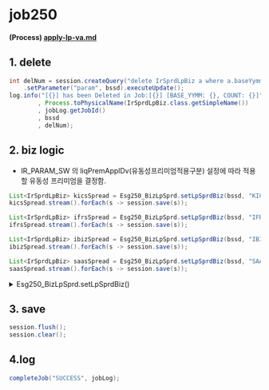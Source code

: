 # job250

#### (Process) [apply-lp-va.md](../../../biz-logic/esg-process/2.-adjusted-risk-free-term-structure/lp-va/apply-lp-va.md "mention")

## 1. delete&#x20;

```java
int delNum = session.createQuery("delete IrSprdLpBiz a where a.baseYymm=:param")
    .setParameter("param", bssd).executeUpdate();
log.info("[{}] has been Deleted in Job:[{}] [BASE_YYMM: {}, COUNT: {}]"
        , Process.toPhysicalName(IrSprdLpBiz.class.getSimpleName())
        , jobLog.getJobId()
        , bssd
        , delNum);
```

## 2. biz logic

* IR\_PARAM\_SW 의 liqPremApplDv(유동성프리미엄적용구분) 설정에 따라 적용할 유동성 프리미엄을 결정함.

```java
List<IrSprdLpBiz> kicsSpread = Esg250_BizLpSprd.setLpSprdBiz(bssd, "KICS", kicsSwMap);
kicsSpread.stream().forEach(s -> session.save(s));

List<IrSprdLpBiz> ifrsSpread = Esg250_BizLpSprd.setLpSprdBiz(bssd, "IFRS", ifrsSwMap);
ifrsSpread.stream().forEach(s -> session.save(s));

List<IrSprdLpBiz> ibizSpread = Esg250_BizLpSprd.setLpSprdBiz(bssd, "IBIZ", ibizSwMap);
ibizSpread.stream().forEach(s -> session.save(s));

List<IrSprdLpBiz> saasSpread = Esg250_BizLpSprd.setLpSprdBiz(bssd, "SAAS", saasSwMap);
saasSpread.stream().forEach(s -> session.save(s));	
```

<details>

<summary>Esg250_BizLpSprd.setLpSprdBiz()</summary>

* IR\_PARAM\_SW 의 liqPremApplDv(유동성프리미엄적용구분) 설정에 따라 결정함.

```java
// irCurve 단위로 반복 
for(Map.Entry<String, Map<Integer, IrParamSw>> 
    curveSwMap : paramSwMap.entrySet()) {		
```

```java
// 시나리오 단위로 반복 
for(Map.Entry<Integer, IrParamSw> 
    swSce : curveSwMap.getValue().entrySet()) {
  
// IR_PARAM_SW 의 liqPremApplDv(유동성프리미엄적용구분)
String dcntApplModelCd 
= "BU" + 
  StringUtil.objectToPrimitive(swSce.getValue().getLiqPremApplDv(), "1");
  
// 조건에 맞는 유동성 프리미엄 조회 
  List<IrSprdLp> sprdLpList = IrSprdDao.getIrSprdLpList
    ( bssd
    , dcntApplModelCd
    , applBizDv
    , curveSwMap.getKey()
    , swSce.getKey());
  
  // 없으면 경고 
  if(sprdLpList.isEmpty()) {
    log.warn(
"No IR Spread Data [IR_CURVE_NM: {}, IR_CURVE_SCE_NO: {}] in [{}] for [{}]"
    , curveSwMap.getKey()
    , swSce.getKey()
    , toPhysicalName(IrSprdLp.class.getSimpleName())
    , bssd);
    continue; // 없으면 다음 irCurve 반복작업 계속  
  }
```

```java
for(IrSprdLp sprdLp : sprdLpList) {
  IrSprdLpBiz sprdLpBiz = new IrSprdLpBiz();
  
  sprdLpBiz.setBaseYymm(bssd);						
  sprdLpBiz.setApplBizDv(applBizDv);
  sprdLpBiz.setIrCurveNm(curveSwMap.getKey());
  sprdLpBiz.setIrCurve(swSce.getValue().getIrCurve());
  sprdLpBiz.setIrCurveSceNo(swSce.getKey());
  sprdLpBiz.setMatCd(sprdLp.getMatCd());
  sprdLpBiz.setLiqPrem(sprdLp.getLiqPrem());
  sprdLpBiz.setModifiedBy(jobId);						
  sprdLpBiz.setUpdateDate(LocalDateTime.now());
  
  rst.add(sprdLpBiz);
}
```

&#x20; }

}

```java
log.info("{}({}) creates [{}] results of {}. 
      They are inserted into [{}] Table"
, jobId, EJob.valueOf(jobId).getJobName()
, rst.size()
, applBizDv
, toPhysicalName(IrSprdLpBiz.class.getSimpleName()));

return rst;	
```

</details>

## 3. save&#x20;

```java
session.flush();
session.clear();
```

## 4.log&#x20;

```java
completeJob("SUCCESS", jobLog);
```
